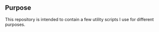 ## Purpose
This repository is intended to contain a few utility scripts I use for different purposes.